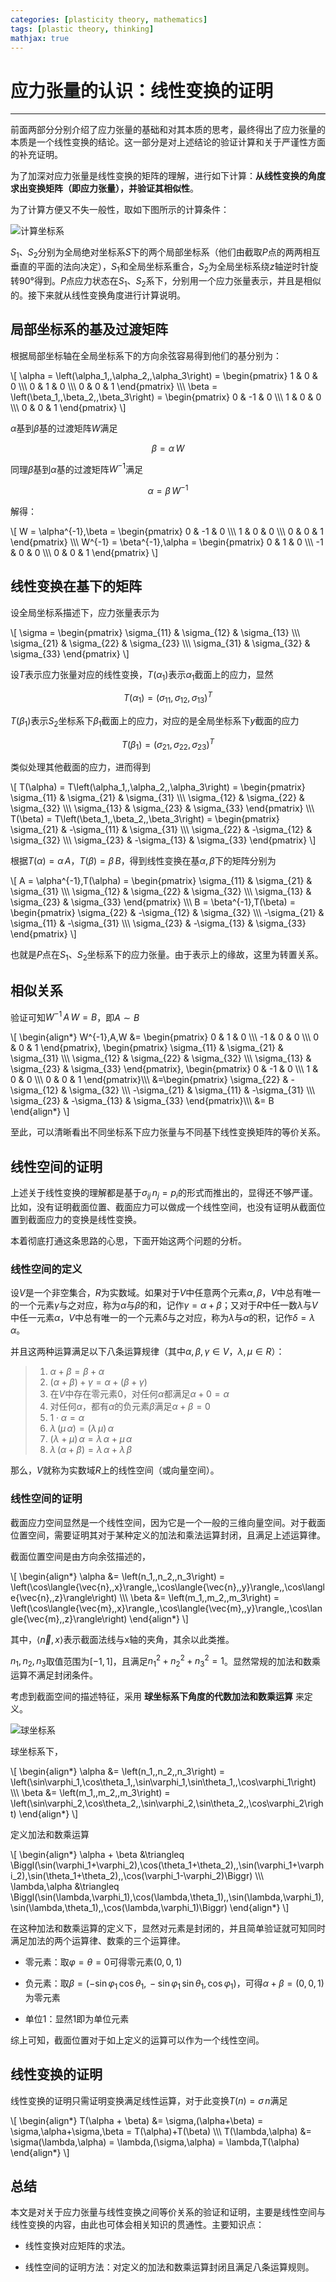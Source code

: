 ```yaml
---
categories: [plasticity theory, mathematics]
tags: [plastic theory, thinking]
mathjax: true
---
```


# 应力张量的认识：线性变换的证明


---

前面两部分分别介绍了应力张量的基础和对其本质的思考，最终得出了应力张量的本质是一个线性变换的结论。这一部分是对上述结论的验证计算和关于严谨性方面的补充证明。

为了加深对应力张量是线性变换的矩阵的理解，进行如下计算：**从线性变换的角度求出变换矩阵（即应力张量），并验证其相似性**。

为了计算方便又不失一般性，取如下图所示的计算条件：

![计算坐标系](images/2013-07-31-01.png)


$S_1$、$S_2$分别为全局绝对坐标系$S$下的两个局部坐标系（他们由截取$P$点的两两相互垂直的平面的法向决定），$S_1$和全局坐标系重合，$S_2$为全局坐标系绕$z$轴逆时针旋转90°得到。$P$点应力状态在$S_1$、$S_2$系下，分别用一个应力张量表示，并且是相似的。接下来就从线性变换角度进行计算说明。

## 局部坐标系的基及过渡矩阵

根据局部坐标轴在全局坐标系下的方向余弦容易得到他们的基分别为：

\\[
\alpha = \left(\alpha_1,\,\alpha_2,\,\alpha_3\right) = 
\begin{pmatrix}
1 & 0 & 0 \\\\\\
0 & 1 & 0 \\\\\\
0 & 0 & 1
\end{pmatrix}
\\\\\\
\beta = \left(\beta_1,\,\beta_2,\,\beta_3\right) = 
\begin{pmatrix}
0 & -1 & 0 \\\\\\
1 & 0 & 0 \\\\\\
0 & 0 & 1
\end{pmatrix}
\\]

$\alpha$基到$\beta$基的过渡矩阵$W$满足

$$\beta = \alpha\,W$$

同理$\beta$基到$\alpha$基的过渡矩阵$W^{-1}$满足

$$\alpha = \beta\,W^{-1}$$

解得：

\\[
W = \alpha^{-1}\,\beta = 
\begin{pmatrix}
0 & -1 & 0 \\\\\\
1 & 0 & 0 \\\\\\
0 & 0 & 1
\end{pmatrix}
\\\\\\
W^{-1} = \beta^{-1}\,\alpha = 
\begin{pmatrix}
0 & 1 & 0 \\\\\\
-1 & 0 & 0 \\\\\\
0 & 0 & 1
\end{pmatrix}
\\]

## 线性变换在基下的矩阵

设全局坐标系描述下，应力张量表示为

\\[
\sigma = 
\begin{pmatrix}
\sigma_{11} & \sigma_{12} & \sigma_{13} \\\\\\
\sigma_{21} & \sigma_{22} & \sigma_{23} \\\\\\
\sigma_{31} & \sigma_{32} & \sigma_{33}
\end{pmatrix}
\\]

设$T$表示应力张量对应的线性变换，$T(\alpha_1)$表示$\alpha_1$截面上的应力，显然

$$T(\alpha_1) = \left(\sigma_{11},\,\sigma_{12},\,\sigma_{13}\right)^T$$

$T(\beta_1)$表示$S_2$坐标系下$\beta_1$截面上的应力，对应的是全局坐标系下$y$截面的应力

$$T(\beta_1) = \left(\sigma_{21},\,\sigma_{22},\,\sigma_{23}\right)^T$$

类似处理其他截面的应力，进而得到

\\[
T(\alpha) = T\left(\alpha_1,\,\alpha_2,\,\alpha_3\right) = 
\begin{pmatrix}
\sigma_{11} & \sigma_{21} & \sigma_{31} \\\\\\
\sigma_{12} & \sigma_{22} & \sigma_{32} \\\\\\
\sigma_{13} & \sigma_{23} & \sigma_{33}
\end{pmatrix}
\\\\\\
T(\beta) = T\left(\beta_1,\,\beta_2,\,\beta_3\right) = 
\begin{pmatrix}
\sigma_{21} & -\sigma_{11} & \sigma_{31} \\\\\\
\sigma_{22} & -\sigma_{12} & \sigma_{32} \\\\\\
\sigma_{23} & -\sigma_{13} & \sigma_{33}
\end{pmatrix}
\\]

根据$T(\alpha) = \alpha\,A$，$T(\beta) = \beta\,B$，得到线性变换在基$\alpha,\,\beta$下的矩阵分别为

\\[
A = \alpha^{-1}\,T(\alpha) = 
\begin{pmatrix}
\sigma_{11} & \sigma_{21} & \sigma_{31} \\\\\\
\sigma_{12} & \sigma_{22} & \sigma_{32} \\\\\\
\sigma_{13} & \sigma_{23} & \sigma_{33}
\end{pmatrix}
\\\\\\
B = \beta^{-1}\,T(\beta) = 
\begin{pmatrix}
\sigma_{22} & -\sigma_{12} & \sigma_{32} \\\\\\
-\sigma_{21} & \sigma_{11} & -\sigma_{31} \\\\\\
\sigma_{23} & -\sigma_{13} & \sigma_{33}
\end{pmatrix}
\\]

也就是$P$点在$S_1$、$S_2$坐标系下的应力张量。由于表示上的缘故，这里为转置关系。

## 相似关系

验证可知$W^{-1}\,A\,W=B$，即$A \sim B$

\\[
\begin{align\*}
W^{-1}\,A\,W &=
\begin{pmatrix}
0 & 1 & 0 \\\\\\
-1 & 0 & 0 \\\\\\
0 & 0 & 1
\end{pmatrix}\,
\begin{pmatrix}
\sigma_{11} & \sigma_{21} & \sigma_{31} \\\\\\
\sigma_{12} & \sigma_{22} & \sigma_{32} \\\\\\
\sigma_{13} & \sigma_{23} & \sigma_{33}
\end{pmatrix}\,
\begin{pmatrix}
0 & -1 & 0 \\\\\\
1 & 0 & 0 \\\\\\
0 & 0 & 1
\end{pmatrix}\\\\\\
&=\begin{pmatrix}
\sigma_{22} & -\sigma_{12} & \sigma_{32} \\\\\\
-\sigma_{21} & \sigma_{11} & -\sigma_{31} \\\\\\
\sigma_{23} & -\sigma_{13} & \sigma_{33}
\end{pmatrix}\\\\\\
&= B
\end{align\*}
\\]

至此，可以清晰看出不同坐标系下应力张量与不同基下线性变换矩阵的等价关系。

## 线性空间的证明

上述关于线性变换的理解都是基于$\sigma_{ij}\,n_j=p_i$的形式而推出的，显得还不够严谨。比如，没有证明截面位置、截面应力可以做成一个线性空间，也没有证明从截面位置到截面应力的变换是线性变换。

本着彻底打通这条思路的心思，下面开始这两个问题的分析。

### 线性空间的定义

设$V$是一个非空集合，$R$为实数域。如果对于$V$中任意两个元素$\alpha,\,\beta$，$V$中总有唯一的一个元素$\gamma$与之对应，称为$\alpha$与$\beta$的和，记作$\gamma = \alpha+\beta$；又对于$R$中任一数$\lambda$与$V$中任一元素$\alpha$，$V$中总有唯一的一个元素$\delta$与之对应，称为$\lambda$与$\alpha$的积，记作$\delta = \lambda\,\alpha$。

并且这两种运算满足以下八条运算规律（其中$\alpha,\,\beta,\,\gamma \in V$，$\lambda,\,\mu \in R$）：

> 1. $\alpha+\beta=\beta+\alpha$  
> 2. $(\alpha+\beta)+\gamma = \alpha + (\beta+\gamma)$  
> 3. 在$V$中存在零元素$0$，对任何$\alpha$都满足$\alpha+0=\alpha$  
> 4. 对任何$\alpha$，都有$\alpha$的负元素$\beta$满足$\alpha+\beta=0$  
> 5. $1\cdot\alpha=\alpha$  
> 6. $\lambda\,(\mu\,\alpha) = (\lambda\,\mu)\,\alpha$  
> 7. $(\lambda+\mu)\,\alpha = \lambda\,\alpha+\mu\,\alpha$  
> 8. $\lambda\,(\alpha+\beta) = \lambda\,\alpha + \lambda\,\beta$

那么，$V$就称为实数域$R$上的线性空间（或向量空间）。

### 线性空间的证明

截面应力空间显然是一个线性空间，因为它是一个一般的三维向量空间。对于截面位置空间，需要证明其对于某种定义的加法和乘法运算封闭，且满足上述运算律。

截面位置空间是由方向余弦描述的，

\\[
\begin{align\*}
\alpha &= \left(n_1,\,n_2,\,n_3\right) = \left(\cos\langle{\vec{n},\,x}\rangle,\,\cos\langle{\vec{n},\,y}\rangle,\,\cos\langle{\vec{n},\,z}\rangle\right) \\\\\\
\beta &= \left(m_1,\,m_2,\,m_3\right) = \left(\cos\langle{\vec{m},\,x}\rangle,\,\cos\langle{\vec{m},\,y}\rangle,\,\cos\langle{\vec{m},\,z}\rangle\right)
\end{align\*}
\\]

其中，$\langle{\vec{n},\,x}\rangle$表示截面法线与x轴的夹角，其余以此类推。

$n_1,\,n_2,\,n_3$取值范围为$[-1,\,1]$，且满足$n_1^2+n_2^2+n_3^2=1$。显然常规的加法和数乘运算不满足封闭条件。

考虑到截面空间的描述特征，采用 **球坐标系下角度的代数加法和数乘运算** 来定义。

![球坐标系](images/2013-07-31-02.png)

球坐标系下，

\\[
\begin{align\*}
\alpha &= \left(n_1,\,n_2,\,n_3\right) 
= \left(\sin\varphi_1\,\cos\theta_1,\,\sin\varphi_1\,\sin\theta_1,\,\cos\varphi_1\right) \\\\\\
\beta &= \left(m_1,\,m_2,\,m_3\right) 
= \left(\sin\varphi_2\,\cos\theta_2,\,\sin\varphi_2\,\sin\theta_2,\,\cos\varphi_2\right)
\end{align\*}
\\]

定义加法和数乘运算

\\[
\begin{align\*}
\alpha + \beta &\triangleq \Biggl(\sin(\varphi_1+\varphi_2)\,\cos(\theta_1+\theta_2),\,\sin(\varphi_1+\varphi_2)\,\sin(\theta_1+\theta_2),\,\cos(\varphi_1-\varphi_2)\Biggr) \\\\\\
\lambda\,\alpha &\triangleq \Biggl(\sin(\lambda\,\varphi_1)\,\cos(\lambda\,\theta_1),\,\sin(\lambda\,\varphi_1)\,\sin(\lambda\,\theta_1),\,\cos(\lambda\,\varphi_1)\Biggr)
\end{align\*}
\\]

在这种加法和数乘运算的定义下，显然对元素是封闭的，并且简单验证就可知同时满足加法的两个运算律、数乘的三个运算律。

* 零元素：取$\varphi=\theta=0$可得零元素$(0,\,0,\,1)$

* 负元素：取$\beta=\left(-\sin\varphi_1\,\cos\theta_1,\,-\sin\varphi_1\,\sin\theta_1,\,\cos\varphi_1\right)$，可得$\alpha+\beta=(0,\,0,\,1)$为零元素

* 单位1：显然1即为单位元素

综上可知，截面位置对于如上定义的运算可以作为一个线性空间。

## 线性变换的证明

线性变换的证明只需证明变换满足线性运算，对于此变换$T(n)=\sigma\,n$满足

\\[
\begin{align\*}
T(\alpha + \beta) &= \sigma\,(\alpha+\beta) = \sigma\,\alpha+\sigma\,\beta = T(\alpha)+T(\beta) \\\\\\
T(\lambda\,\alpha) &= \sigma(\lambda\,\alpha) = \lambda\,(\sigma\,\alpha) = \lambda\,T(\alpha)
\end{align\*}
\\]

## 总结

本文是对关于应力张量与线性变换之间等价关系的验证和证明，主要是线性空间与线性变换的内容，由此也可体会相关知识的贯通性。主要知识点：

* 线性变换对应矩阵的求法。

* 线性空间的证明方法：对定义的加法和数乘运算封闭且满足八条运算规则。